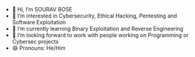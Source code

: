 - 👋 Hi, I’m SOURAV BOSE
- 👀 I’m interested in Cybersecurity, Ethical Hacking, Pentesting and Software Exploitation
- 🌱 I’m currently learning Binary Exploitation and Reverse Engineering
- 💞️ I’m looking forward to work with people working on Programming or Cybersec projects
- 😄 Pronouns: He/Him

<!---
SHROUDSOURAV/SHROUDSOURAV is a ✨ special ✨ repository because its `README.md` (this file) appears on your GitHub profile.
You can click the Preview link to take a look at your changes.
--->
